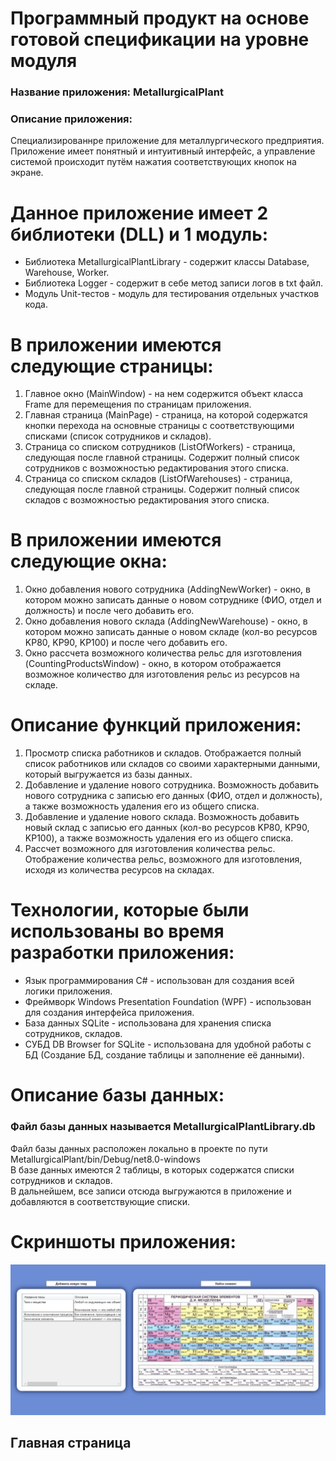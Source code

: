 # Программный продукт на основе готовой спецификации на уровне модуля
### Название приложения: MetallurgicalPlant
### Описание приложения:
Специализированнре приложение для металлургического предприятия. Приложение имеет понятный и интуитивный интерфейс, а управление системой происходит путём нажатия соответствующих кнопок на экране.

# Данное приложение имеет 2 библиотеки (DLL) и 1 модуль:
- Библиотека MetallurgicalPlantLibrary - содержит классы Database, Warehouse, Worker.
- Библиотека Logger - содержит в себе метод записи логов в txt файл.
- Модуль Unit-тестов - модуль для тестирования отдельных участков кода.

# В приложении имеются следующие страницы:
1. Главное окно (MainWindow) - на нем содержится объект класса Frame для перемещения по страницам приложения.
2. Главная страница (MainPage) - страница, на которой содержатся кнопки перехода на основные страницы с соответствующими списками (список сотрудников и складов).
3. Страница со списком сотрудников (ListOfWorkers) - страница, следующая после главной страницы. Содержит полный список сотрудников с возможностью редактирования этого списка.
4. Страница со списком складов (ListOfWarehouses) - страница, следующая после главной страницы. Содержит полный список складов с возможностью редактирования этого списка.

# В приложении имеются следующие окна:
1. Окно добавления нового сотрудника (AddingNewWorker) - окно, в котором можно записать данные о новом сотруднике (ФИО, отдел и должность) и после чего добавить его.
2. Окно добавления нового склада (AddingNewWarehouse) - окно, в котором можно записать данные о новом складе (кол-во ресурсов KP80, KP90, KP100) и после чего добавить его.
3. Окно рассчета возможного количества рельс для изготовления (CountingProductsWindow) - окно, в котором отображается возможное количество для изготовления рельс из ресурсов на складе.

# Описание функций приложения:
1. Просмотр списка работников и складов. Отображается полный список работников или складов со своими характерными данными, который выгружается из базы данных.
2. Добавление и удаление нового сотрудника. Возможность добавить нового сотрудника с записью его данных (ФИО, отдел и должность), а также возможность удаления его из общего списка.
3. Добавление и удаление нового склада. Возможность добавить новый склад с записью его данных (кол-во ресурсов KP80, KP90, KP100), а также возможность удаления его из общего списка.
4. Рассчет возможного для изготовления количества рельс. Отображение количества рельс, возможного для изготовления, исходя из количества ресурсов на складах.

# Технологии, которые были использованы во время разработки приложения:
- Язык программирования C# - использован для создания всей логики приложения.
- Фреймворк Windows Presentation Foundation (WPF) - использован для создания интерфейса приложения.
- База данных SQLite - использована для хранения списка сотрудников, складов.
- СУБД DB Browser for SQLite - использована для удобной работы с БД (Создание БД, создание таблицы и заполнение её данными).

# Описание базы данных:
### Файл базы данных называется MetallurgicalPlantLibrary.db <br/>
Файл базы данных расположен локально в проекте по пути MetallurgicalPlant/bin/Debug/net8.0-windows </br>
В базе данных имеются 2 таблицы, в которых содержатся списки сотрудников и складов. <br/>
В дальнейшем, все записи отсюда выгружаются в приложение и добавляются в соответствующие списки.

# Скриншоты приложения:
![Главная страница](https://github.com/Rimiranaa/Project1/blob/main/Screenshot/1.png)
## Главная страница
</br> </br> </br>

